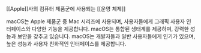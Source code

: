 [[Apple]]사의 컴퓨터 제품군에 사용되는 [[운영 체제]]

macOS는 Apple 제품군 중 Mac 시리즈에 사용되며, 사용자들에게 그래픽 사용자 인터페이스와 다양한 기능을 제공합니다. macOS는 통합된 생태계를 제공하며, 강력한 성능과 보안을 갖추고 있습니다. macOS는 개발자들과 일반 사용자들에게 인기가 있으며, 높은 성능과 사용자 친화적인 인터페이스를 제공합니다.